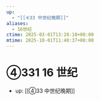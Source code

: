 ```yaml
---
up:
  - "[[④33 中世纪晚期]]"
aliases:
  - 16世纪
ctime: 2025-03-01T13:28:10+08:00
mtime: 2025-10-01T11:40:37+08:00
---
```


# ④331 16 世纪

- up: [[④33 中世纪晚期]]
